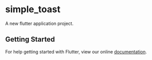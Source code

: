 # simple_toast

A new flutter application project.

## Getting Started

For help getting started with Flutter, view our online
[documentation](https://flutter.io/).
